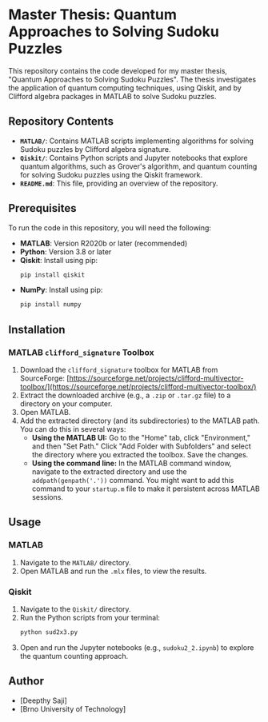 # Master Thesis: Quantum Approaches to Solving Sudoku Puzzles

This repository contains the code developed for my master thesis, "Quantum Approaches to Solving Sudoku Puzzles". 
The thesis investigates the application of quantum computing techniques, using Qiskit, and by Clifford algebra packages in MATLAB to solve Sudoku puzzles.

## Repository Contents

* **`MATLAB/`**: Contains MATLAB scripts implementing algorithms for solving Sudoku puzzles by Clifford algebra signature.
* **`Qiskit/`**: Contains Python scripts and Jupyter notebooks that explore quantum algorithms, such as Grover's algorithm, and quantum counting for solving Sudoku puzzles using the Qiskit framework.
* **`README.md`**: This file, providing an overview of the repository.

## Prerequisites

To run the code in this repository, you will need the following:

* **MATLAB**: Version R2020b or later (recommended)
* **Python**: Version 3.8 or later
* **Qiskit**: Install using pip:
    ```bash
    pip install qiskit
    ```
* **NumPy**: Install using pip:
    ```bash
    pip install numpy
    ```
## Installation

### MATLAB `clifford_signature` Toolbox

1.  Download the `clifford_signature` toolbox for MATLAB from SourceForge:
    [https://sourceforge.net/projects/clifford-multivector-toolbox/](https://sourceforge.net/projects/clifford-multivector-toolbox/)
2.  Extract the downloaded archive (e.g., a `.zip` or `.tar.gz` file) to a directory on your computer.
3.  Open MATLAB.
4.  Add the extracted directory (and its subdirectories) to the MATLAB path. You can do this in several ways:
    * **Using the MATLAB UI:** Go to the "Home" tab, click "Environment," and then "Set Path." Click "Add Folder with Subfolders" and select the directory where you extracted the toolbox. Save the changes.
    * **Using the command line:** In the MATLAB command window, navigate to the extracted directory and use the `addpath(genpath('.'))` command. You might want to add this command to your `startup.m` file to make it persistent across MATLAB sessions.

## Usage

### MATLAB

1.  Navigate to the `MATLAB/` directory.
2.  Open MATLAB and run the `.mlx` files, to view the results.

### Qiskit

1.  Navigate to the `Qiskit/` directory.
2.  Run the Python scripts from your terminal:
    ```bash
    python sud2x3.py
    ```
2.  Open and run the Jupyter notebooks (e.g., `sudoku2_2.ipynb`) to explore the quantum counting approach.

## Author

* [Deepthy Saji]
* [Brno University of Technology]
